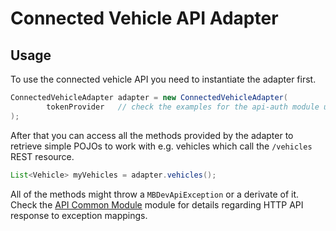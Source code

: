 # Connected Vehicle API Adapter
## Usage
To use the connected vehicle API you need to instantiate the adapter first.
```java
ConnectedVehicleAdapter adapter = new ConnectedVehicleAdapter(
        tokenProvider   // check the examples for the api-auth module usage or implement a custom one
);
```

After that you can access all the methods provided by the adapter to retrieve simple POJOs to work with e.g. vehicles which
call the `/vehicles` REST resource.
```java
List<Vehicle> myVehicles = adapter.vehicles();
```

All of the methods might throw a `MBDevApiException` or a derivate of it. Check the [API Common Module](../api-common/README.md) module for details regarding 
HTTP API response to exception mappings. 